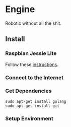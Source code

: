 # Engine

Robotic without all the shit.

## Install

### Raspbian Jessie Lite

Follow these [instructions](https://www.raspberrypi.org/downloads/raspbian/).	

### Connect to the Internet

### Get Dependencies 

	sudo apt-get install golang
	sudo apt-get install git

### Setup Environment

